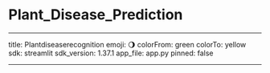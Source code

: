 # Plant_Disease_Prediction

___
title: Plantdiseaserecognition
emoji: 🌖
colorFrom: green
colorTo: yellow
sdk: streamlit
sdk_version: 1.37.1
app_file: app.py
pinned: false
___
